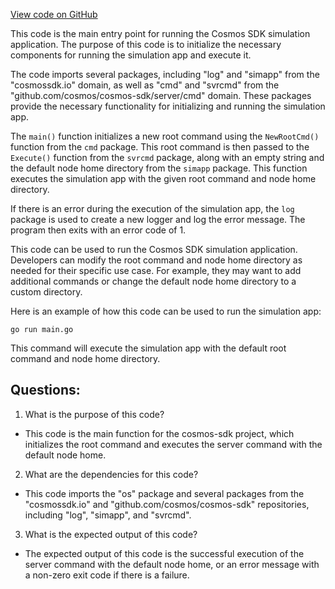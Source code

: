 [View code on GitHub](https://github.com/cosmos/cosmos-sdk/blob/main/simapp/simd/main.go)

This code is the main entry point for running the Cosmos SDK simulation application. The purpose of this code is to initialize the necessary components for running the simulation app and execute it. 

The code imports several packages, including "log" and "simapp" from the "cosmossdk.io" domain, as well as "cmd" and "svrcmd" from the "github.com/cosmos/cosmos-sdk/server/cmd" domain. These packages provide the necessary functionality for initializing and running the simulation app.

The `main()` function initializes a new root command using the `NewRootCmd()` function from the `cmd` package. This root command is then passed to the `Execute()` function from the `svrcmd` package, along with an empty string and the default node home directory from the `simapp` package. This function executes the simulation app with the given root command and node home directory.

If there is an error during the execution of the simulation app, the `log` package is used to create a new logger and log the error message. The program then exits with an error code of 1.

This code can be used to run the Cosmos SDK simulation application. Developers can modify the root command and node home directory as needed for their specific use case. For example, they may want to add additional commands or change the default node home directory to a custom directory. 

Here is an example of how this code can be used to run the simulation app:

```
go run main.go
```

This command will execute the simulation app with the default root command and node home directory.
## Questions: 
 1. What is the purpose of this code?
- This code is the main function for the cosmos-sdk project, which initializes the root command and executes the server command with the default node home.

2. What are the dependencies for this code?
- This code imports the "os" package and several packages from the "cosmossdk.io" and "github.com/cosmos/cosmos-sdk" repositories, including "log", "simapp", and "svrcmd".

3. What is the expected output of this code?
- The expected output of this code is the successful execution of the server command with the default node home, or an error message with a non-zero exit code if there is a failure.